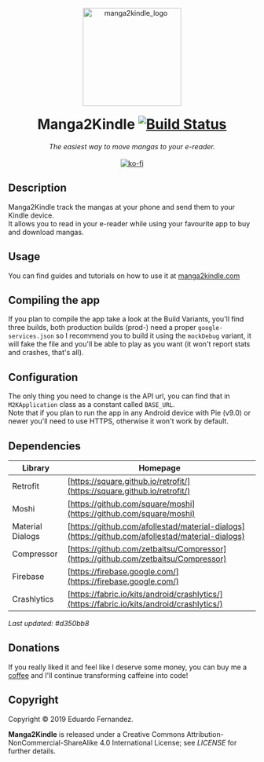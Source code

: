 <p align="center">
<a href="https://www.manga2kindle.com/"><img src="https://www.manga2kindle.com/assets/media/hero.png" width="200px" alt="manga2kindle_logo"></a>
<h1 align="center" style="margin: 20px; text-align: center;">Manga2Kindle&nbsp;<a href="https://travis-ci.org/EduFdezSoy/Manga2Kindle"><img src="https://travis-ci.org/EduFdezSoy/Manga2Kindle.svg?branch=master" alt="Build Status"></a>
</h1></p>
<p align="center">
<i>The easiest way to move mangas to your e-reader.</i>
<br><br>
<a href="https://ko-fi.com/X8X0IK3C"><img src="https://www.ko-fi.com/img/githubbutton_sm.svg" alt="ko-fi"></a>
</p>
  
## Description
Manga2Kindle track the mangas at your phone and send them to your Kindle device.  
It allows you to read in your e-reader while using your favourite app to buy and download mangas.

## Usage
You can find guides and tutorials on how to use it at [manga2kindle.com](https://www.manga2kindle.com/)

## Compiling the app
If you plan to compile the app take a look at the Build Variants, you'll find three builds, both production builds (prod-) need a proper `google-services.json` so I recommend you to build it using the `mockDebug` variant, it will fake the file and you'll be able to play as you want (it won't report stats and crashes, that's all).

## Configuration
The only thing you need to change is the API url, you can find that in `M2KApplication` class as a constant called `BASE_URL`.  
Note that if you plan to run the app in any Android device with Pie (v9.0) or newer you'll need to use HTTPS, otherwise it won't work by default.  

## Dependencies
Library             | Homepage
---                 | ---
Retrofit            | [https://square.github.io/retrofit/](https://square.github.io/retrofit/)
Moshi               | [https://github.com/square/moshi](https://github.com/square/moshi)
Material Dialogs    | [https://github.com/afollestad/material-dialogs](https://github.com/afollestad/material-dialogs)
Compressor          | [https://github.com/zetbaitsu/Compressor](https://github.com/zetbaitsu/Compressor)
Firebase            | [https://firebase.google.com/](https://firebase.google.com/)
Crashlytics         | [https://fabric.io/kits/android/crashlytics/](https://fabric.io/kits/android/crashlytics/)

*Last updated: #d350bb8*

## Donations
If you really liked it and feel like I deserve some money, you can buy me a [coffee](https://ko-fi.com/EduFdezSoy) and I'll continue transforming caffeine into code!  

## Copyright
Copyright &copy; 2019 Eduardo Fernandez.  

**Manga2Kindle** is released under a Creative Commons Attribution-NonCommercial-ShareAlike 4.0 International License; see _LICENSE_ for further details.
